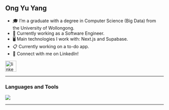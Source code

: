 ## Ong Yu Yang

- 🎓 I’m a graduate with a degree in Computer Science (Big Data) from the University of Wollongong.
- 💼 Currently working as a Software Engineer.
- 🖥️ Main technologies I work with: Next.js and Supabase.
- 📋 Currently working on a to-do app.
- 🤝 Connect with me on LinkedIn!

<div align="left">
  <a href="https://www.linkedin.com/in/yuyangong" target="_blank">
    <img src="https://img.shields.io/static/v1?message=LinkedIn&logo=linkedin&label=&color=0077B5&logoColor=white&labelColor=&style=for-the-badge" height="35" alt="linkedin logo"  />  
  </a>
</div>

---

### Languages and Tools

<div>
  <img src="https://skillicons.dev/icons?i=nextjs,supabase,java,spring,python,flask,react,tailwind,javascript,typescript,cpp,linux,git"/>
</div>

---

